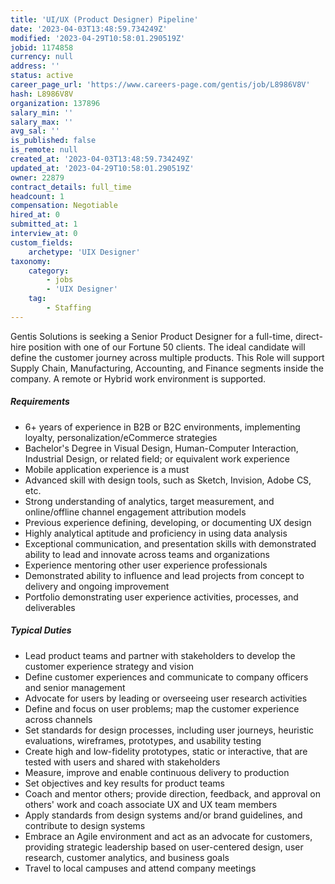 ```yaml
---
title: 'UI/UX (Product Designer) Pipeline'
date: '2023-04-03T13:48:59.734249Z'
modified: '2023-04-29T10:58:01.290519Z'
jobid: 1174858
currency: null
address: ''
status: active
career_page_url: 'https://www.careers-page.com/gentis/job/L8986V8V'
hash: L8986V8V
organization: 137896
salary_min: ''
salary_max: ''
avg_sal: ''
is_published: false
is_remote: null
created_at: '2023-04-03T13:48:59.734249Z'
updated_at: '2023-04-29T10:58:01.290519Z'
owner: 22879
contract_details: full_time
headcount: 1
compensation: Negotiable
hired_at: 0
submitted_at: 1
interview_at: 0
custom_fields:
    archetype: 'UIX Designer'
taxonomy:
    category:
        - jobs
        - 'UIX Designer'
    tag:
        - Staffing
---
```


<p>Gentis Solutions is seeking a Senior Product Designer for a full-time, direct-hire position with one of our Fortune 50 clients. The ideal candidate will define the customer journey across multiple products.  This Role will support Supply Chain, Manufacturing, Accounting, and Finance segments inside the company.  A remote or Hybrid work environment is supported.<br></p>
<h5>Requirements</h5>
<ul><li>6+ years of experience in B2B or B2C environments, implementing loyalty, personalization/eCommerce strategies</li><li>Bachelor's Degree in Visual Design, Human-Computer Interaction, Industrial Design, or related field; or equivalent work experience</li><li>Mobile application experience is a must</li><li>Advanced skill with design tools, such as Sketch, Invision, Adobe CS, etc.</li><li>Strong understanding of analytics, target measurement, and online/offline channel engagement attribution models</li><li>Previous experience defining, developing, or documenting UX design</li><li>Highly analytical aptitude and proficiency in using data analysis</li><li>Exceptional communication, and presentation skills with demonstrated ability to lead and innovate across teams and organizations</li><li>Experience mentoring other user experience professionals</li><li>Demonstrated ability to influence and lead projects from concept to delivery and ongoing improvement</li><li>Portfolio demonstrating user experience activities, processes, and deliverables</li></ul>
<h5>Typical Duties<br></h5>
<ul><li>Lead product teams and partner with stakeholders to develop the customer experience strategy and vision</li><li>Define customer experiences and communicate to company officers and senior management</li><li>Advocate for users by leading or overseeing user research activities</li><li>Define and focus on user problems; map the customer experience across channels</li><li>Set standards for design processes, including user journeys, heuristic evaluations, wireframes, prototypes, and usability testing</li><li>Create high and low-fidelity prototypes, static or interactive, that are tested with users and shared with stakeholders</li><li>Measure, improve and enable continuous delivery to production</li><li>Set objectives and key results for product teams</li><li>Coach and mentor others; provide direction, feedback, and approval on others' work and coach associate UX and UX team members</li><li>Apply standards from design systems and/or brand guidelines, and contribute to design systems</li><li>Embrace an Agile environment and act as an advocate for customers, providing strategic leadership based on user-centered design, user research, customer analytics, and business goals</li><li>Travel to local campuses and attend company meetings</li></ul>